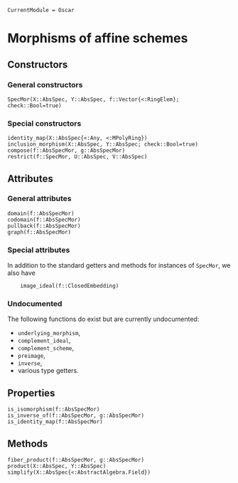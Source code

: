 ```@meta
CurrentModule = Oscar
```


# Morphisms of affine schemes


## Constructors

### General constructors

```@docs
SpecMor(X::AbsSpec, Y::AbsSpec, f::Vector{<:RingElem}; check::Bool=true)
```

### Special constructors 

```@docs
identity_map(X::AbsSpec{<:Any, <:MPolyRing})
inclusion_morphism(X::AbsSpec, Y::AbsSpec; check::Bool=true)
compose(f::AbsSpecMor, g::AbsSpecMor)
restrict(f::SpecMor, U::AbsSpec, V::AbsSpec)
```


## Attributes

### General attributes

```@docs
domain(f::AbsSpecMor)
codomain(f::AbsSpecMor)
pullback(f::AbsSpecMor)
graph(f::AbsSpecMor)
```

### Special attributes

In addition to the standard getters and methods for instances
of `SpecMor`, we also have
```@docs
    image_ideal(f::ClosedEmbedding)
```

### Undocumented

The following functions do exist but are currently undocumented:
- `underlying_morphism`,
- `complement_ideal`,
- `complement_scheme`,
- `preimage`,
- `inverse`,
- various type getters.


## Properties

```@docs
is_isomorphism(f::AbsSpecMor)
is_inverse_of(f::AbsSpecMor, g::AbsSpecMor)
is_identity_map(f::AbsSpecMor)
```


## Methods

```@docs
fiber_product(f::AbsSpecMor, g::AbsSpecMor)
product(X::AbsSpec, Y::AbsSpec)
simplify(X::AbsSpec{<:AbstractAlgebra.Field})
```
